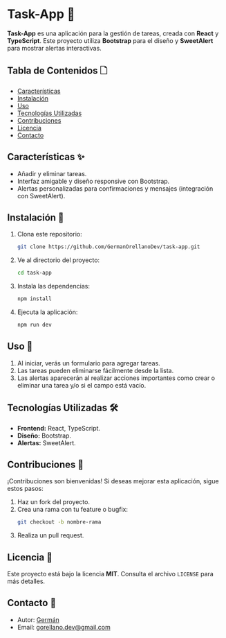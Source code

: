 # Task-App 📝

**Task-App** es una aplicación para la gestión de tareas, creada con **React** y **TypeScript**. Este proyecto utiliza **Bootstrap** para el diseño y **SweetAlert** para mostrar alertas interactivas.

## Tabla de Contenidos 🗋

- [Características](#características)
- [Instalación](#instalación)
- [Uso](#uso)
- [Tecnologías Utilizadas](#tecnologías-utilizadas)
- [Contribuciones](#contribuciones)
- [Licencia](#licencia)
- [Contacto](#contacto)

## Características ✨

- Añadir y eliminar tareas.
- Interfaz amigable y diseño responsive con Bootstrap.
- Alertas personalizadas para confirmaciones y mensajes (integración con SweetAlert).

## Instalación 🔧

1. Clona este repositorio:
   ```bash
   git clone https://github.com/GermanOrellanoDev/task-app.git
   ```
2. Ve al directorio del proyecto:
   ```bash
   cd task-app
   ```
3. Instala las dependencias:
   ```bash
   npm install
   ```
4. Ejecuta la aplicación:
   ```bash
   npm run dev
   ```

## Uso 🚀

1. Al iniciar, verás un formulario para agregar tareas.
2. Las tareas pueden eliminarse fácilmente desde la lista.
3. Las alertas aparecerán al realizar acciones importantes como crear o eliminar una tarea y/o si el campo está vacío.

## Tecnologías Utilizadas 🛠️

- **Frontend:** React, TypeScript.
- **Diseño:** Bootstrap.
- **Alertas:** SweetAlert.

## Contribuciones 🤝

¡Contribuciones son bienvenidas! Si deseas mejorar esta aplicación, sigue estos pasos:
1. Haz un fork del proyecto.
2. Crea una rama con tu feature o bugfix:
   ```bash
   git checkout -b nombre-rama
   ```
3. Realiza un pull request.

## Licencia 📄

Este proyecto está bajo la licencia **MIT**. Consulta el archivo `LICENSE` para más detalles.

## Contacto 📨

- Autor: [Germán](https://github.com/GermanOrellanoDev)
- Email: gorellano.dev@gmail.com



